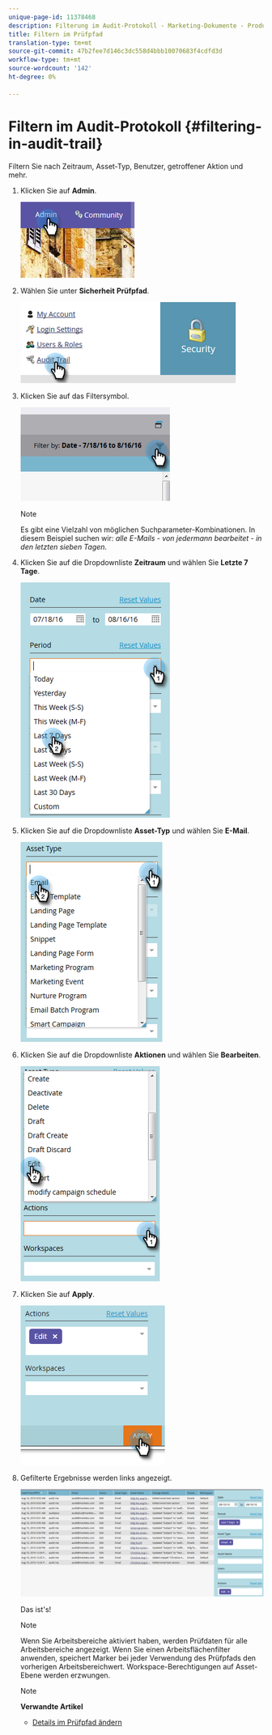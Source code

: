 ```yaml
---
unique-page-id: 11378468
description: Filterung im Audit-Protokoll - Marketing-Dokumente - Produktdokumentation
title: Filtern im Prüfpfad
translation-type: tm+mt
source-git-commit: 47b2fee7d146c3dc558d4bbb10070683f4cdfd3d
workflow-type: tm+mt
source-wordcount: '142'
ht-degree: 0%

---
```



# Filtern im Audit-Protokoll {#filtering-in-audit-trail}

Filtern Sie nach Zeitraum, Asset-Typ, Benutzer, getroffener Aktion und mehr.

1. Klicken Sie auf **Admin**.

   ![](assets/one-1.png)

1. Wählen Sie unter **Sicherheit** **Prüfpfad**.

   ![](assets/two-1.png)

1. Klicken Sie auf das Filtersymbol.

   ![](assets/three.png)

   >[!NOTE]
   >
   >Es gibt eine Vielzahl von möglichen Suchparameter-Kombinationen. In diesem Beispiel suchen wir: *alle E-Mails - von jedermann bearbeitet - in den letzten sieben Tagen*.

1. Klicken Sie auf die Dropdownliste **Zeitraum** und wählen Sie **Letzte 7 Tage**.

   ![](assets/four.png)

1. Klicken Sie auf die Dropdownliste **Asset-Typ** und wählen Sie **E-Mail**.

   ![](assets/five.png)

1. Klicken Sie auf die Dropdownliste **Aktionen** und wählen Sie **Bearbeiten**.

   ![](assets/six.png)

1. Klicken Sie auf **Apply**.

   ![](assets/seven.png)

1. Gefilterte Ergebnisse werden links angezeigt.

   ![](assets/eight.png)

   Das ist&#39;s!

   >[!NOTE]
   >
   >Wenn Sie Arbeitsbereiche aktiviert haben, werden Prüfdaten für alle Arbeitsbereiche angezeigt. Wenn Sie einen Arbeitsflächenfilter anwenden, speichert Marker bei jeder Verwendung des Prüfpfads den vorherigen Arbeitsbereichwert. Workspace-Berechtigungen auf Asset-Ebene werden erzwungen.

   >[!NOTE]
   >
   >**Verwandte Artikel**
   >
   >    
   >    
   >    * [Details im Prüfpfad ändern](change-details-in-audit-trail.md)


